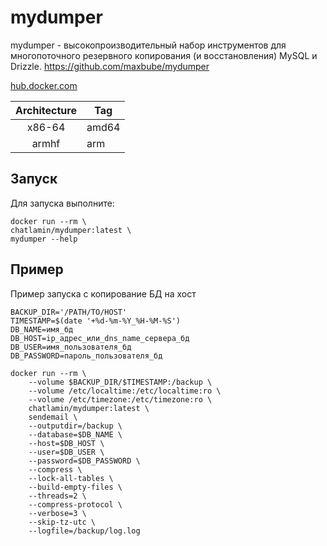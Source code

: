 # mydumper

mydumper - высокопроизводительный набор инструментов для многопоточного резервного копирования (и восстановления) MySQL и Drizzle.
https://github.com/maxbube/mydumper

[hub.docker.com](https://hub.docker.com/r/chatlamin/mydumper)

| Architecture | Tag |
| :----: | --- |
| x86-64 | amd64 |
| armhf | arm |

## Запуск

Для запуска выполните:

    docker run --rm \
    chatlamin/mydumper:latest \
    mydumper --help

## Пример

Пример запуска с копирование БД на хост

    BACKUP_DIR='/PATH/TO/HOST'
    TIMESTAMP=$(date '+%d-%m-%Y_%H-%M-%S')
    DB_NAME=имя_бд
    DB_HOST=ip_адрес_или_dns_name_сервера_бд
    DB_USER=имя_пользователя_бд
    DB_PASSWORD=пароль_пользователя_бд

    docker run --rm \
        --volume $BACKUP_DIR/$TIMESTAMP:/backup \
        --volume /etc/localtime:/etc/localtime:ro \
        --volume /etc/timezone:/etc/timezone:ro \
        chatlamin/mydumper:latest \
        sendemail \
        --outputdir=/backup \
        --database=$DB_NAME \
        --host=$DB_HOST \
        --user=$DB_USER \
        --password=$DB_PASSWORD \
        --compress \
        --lock-all-tables \
        --build-empty-files \
        --threads=2 \
        --compress-protocol \
        --verbose=3 \
        --skip-tz-utc \
        --logfile=/backup/log.log
